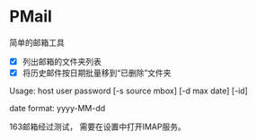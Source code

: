 # PMail
简单的邮箱工具
- [x] 列出邮箱的文件夹列表
- [x] 将历史邮件按日期批量移到“已删除”文件夹

Usage: host user password [-s source mbox] [-d max date] [-id]

date format: yyyy-MM-dd
 
163邮箱经过测试，
需要在设置中打开IMAP服务。